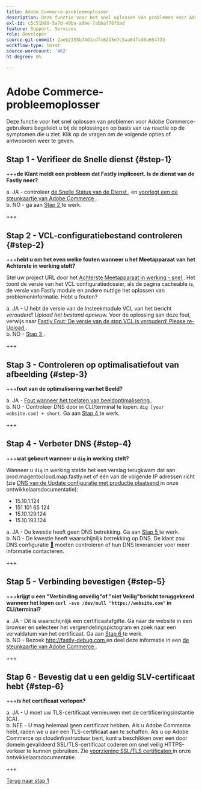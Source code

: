 ```yaml
---
title: Adobe Commerce-probleemoplosser
description: Deze functie voor het snel oplossen van problemen voor Adobe Commerce-gebruikers begeleidt u bij de oplossingen op basis van uw reactie op de symptomen die u ziet. Klik op de vragen om de volgende opties of antwoorden weer te geven.
exl-id: c5c51b89-5a7d-49ba-a0ee-7abbaf78fdad
feature: Support, Services
role: Developer
source-git-commit: 2aeb2355b74d1cdfc62b5e7c5aa04fcd0a654733
workflow-type: tm+mt
source-wordcount: '462'
ht-degree: 0%

---
```


# Adobe Commerce-probleemoplosser

Deze functie voor het snel oplossen van problemen voor Adobe Commerce-gebruikers begeleidt u bij de oplossingen op basis van uw reactie op de symptomen die u ziet. Klik op de vragen om de volgende opties of antwoorden weer te geven.

## Stap 1 - Verifieer de Snelle dienst {#step-1}

+++**de Klant meldt een probleem dat Fastly impliceert. Is de dienst van de Fastly neer?**

a. JA - controleer [ de Snelle Status van de Dienst ](https://status.fastly.com/), en [ voorlegt een de steunkaartje van Adobe Commerce ](/help/help-center-guide/help-center/magento-help-center-user-guide.md#submit-ticket).\
b. NO - ga aan [ Stap 2 ](#step-2) te werk.

+++

## Stap 2 - VCL-configuratiebestand controleren {#step-2}

+++**hebt u om het even welke fouten wanneer u het Meetapparaat van het Achterste in werking stelt?**

Stel uw project URL door het [ Achterste Meetapparaat in werking - snel ](https://magento-tester.global.ssl.fastly.net/magento-tester/). Het toont de versie van het VCL configuratiedossier, als de pagina cacheable is, de versie van Fastly module en andere nuttige het oplossen van problemeninformatie. Hebt u fouten?

a. JA - U hebt de versie van de Insteekmodule VCL van het bericht _verouderd! Upload het bestand opnieuw._ Voor de oplossing aan deze fout, verwijs naar [ Fastly Fout: De versie van de stop VCL is verouderd! Please re-Upload ](/help/troubleshooting/miscellaneous/fastly-error-plugin-vcl-version-is-outdated-please-re-upload.md).\
b. NO - [ Stap 3 ](#step-3).

+++

## Stap 3 - Controleren op optimalisatiefout van afbeelding {#step-3}

+++**fout van de optimalisering van het Beeld?**

a. JA - [ Fout wanneer het toelaten van beeldoptimalisering ](/help/troubleshooting/miscellaneous/error-enabling-image-optimization-in-magento-commerce.md).\
b. NO - Controleer DNS door in CLI/terminal te lopen: `dig [your website.com] + short`. Ga aan [ Stap 4 ](#step-4) te werk.

+++

## Stap 4 - Verbeter DNS {#step-4}

+++**wat gebeurt wanneer u `dig` in werking stelt?**

Wanneer u `dig` in werking stelde het een verslag terugkwam dat aan prod.magentocloud.map.fastly.net of één van de volgende IP adressen richt (zie [ DNS van de Update configuratie met productie plaatsend ](https://experienceleague.adobe.com/nl/docs/commerce-cloud-service/user-guide/launch/checklist#update-dns-configuration-with-production-settings) in onze ontwikkelaarsdocumentatie):

* 15.10.1.124
* 151 101 65 124
* 15.10.129.124
* 15.10.193.124

a. JA - De kwestie heeft geen DNS betrekking. Ga aan [ Stap 5 ](#step-5) te werk.\
b. NO - De kwestie heeft waarschijnlijk betrekking op DNS. De klant zou DNS configuratie [&#128279;](https://experienceleague.adobe.com/nl/docs/commerce-cloud-service/user-guide/launch/checklist#update-dns-configuration-with-production-settings) moeten controleren  of hun DNS leverancier voor meer informatie contacteren.

+++

## Stap 5 - Verbinding bevestigen {#step-5}

+++**krijgt u een &quot;Verbinding onveilig&quot;of &quot;niet Veilig&quot;bericht teruggekeerd wanneer het lopen `curl -svo /dev/null "https://website.com"` in CLI/terminal?**

a. JA - Dit is waarschijnlijk een certificaatafgifte. Ga naar de website in een browser en selecteer het vergrendelingspictogram en zoek naar een vervaldatum van het certificaat. Ga aan [ Stap 6 ](#step-6) te werk.\
b. NO - Bezoek [ http://fastly-debug.com ](https://www.fastly-debug.com/) en deel deze informatie in een [ de steunkaartje van Adobe Commerce ](/help/help-center-guide/help-center/magento-help-center-user-guide.md#submit-ticket).

+++

## Stap 6 - Bevestig dat u een geldig SLV-certificaat hebt {#step-6}

+++**is het certificaat verlopen?**

a. JA - U moet uw TLS-certificaat vernieuwen met de certificeringsinstantie (CA).\
b. NEE - U mag helemaal geen certificaat hebben. Als u Adobe Commerce hebt, raden we u aan een TLS-certificaat aan te schaffen. Als u op Adobe Commerce op cloudinfrastructuur bent, kunt u beschikken over een door domein gevalideerd SSL/TLS-certificaat coderen om snel veilig HTTPS-verkeer te kunnen gebruiken. Zie [ voorziening SSL/TLS certificaten ](https://experienceleague.adobe.com/nl/docs/commerce-cloud-service/user-guide/cdn/setup-fastly/fastly-configuration#provision-ssltls-certificates) in onze ontwikkelaarsdocumentatie.

+++

[Terug naar stap 1](#step-1)
